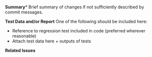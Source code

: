 **Summary***
Brief summary of changes if not sufficiently described by commit messages.

**Test Data and/or Report**
One of the following should be included here:
* Reference to regression test included in code (preferred wherever reasonable)
* Attach test data here + outputs of tests

**Related Issues**
<!--
    Reference related issues here and use `Fixes` or `Resolves` in order to automatically close the issue upon merge. For more information on autolinking to tickets see https://docs.github.com/en/github/writing-on-github/autolinked-references-and-urls.

    * for issues in this repo:
        - fixes #1
        - fixes #2
        - refs #3
    * for issues in other repos: NASA-PDS/my_repo#1, NASA-PDS/her_repo#2
->